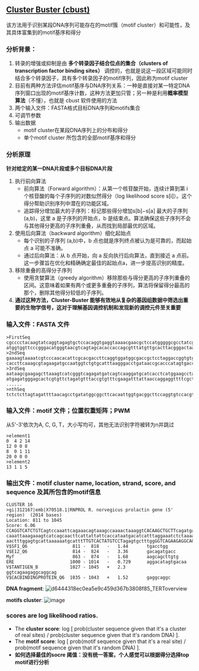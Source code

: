## [Cluster Buster (cbust)](https://bu.wenglab.org/cluster-buster/index.html)
该方法用于识别某段DNA序列可能存在的motif簇（motif cluster）和可能性，及其具体富集到的motif基序和得分


### 分析背景：
1. 转录的增强或抑制是由 **多个转录因子结合位点的集合（clusters of transcription factor binding sites）** 调控的，也就是说这一段区域可能同时结合多个转录因子，具有多个转录因子的motif序列，因此称为motif cluster
2. 目前有两种方法评估motif基序与DNA序列关系：一种是直接对某一特定DNA序列窗口出现的motif基序计数，这种方法更加只管；另一种是利用**概率模型算法**（不懂），也就是 cbust 软件使用的方法
3. 两个输入文件：FASTA格式目标DNA序列和motifs集合
4. 可调节参数
5. 输出数据
   * motif cluster在某段DNA序列上的分布和得分
   * 单个motif cluster 所包含的全部motif基序和得分


### 分析原理
**针对给定的某一DNA片段或多个目标DNA片段**
1. 执行前向算法
   * 前向算法（Forward algorithm）：从第一个核苷酸开始，连续计算到第 i 个核苷酸的每个子序列的对数似然得分（log likelihood score s[i]）。这个得分帮助识别序列中潜在的功能区域。
   * 追踪得分增加最大的子序列：标记那些得分增加s[b]−s[a] 最大的子序列(a,b)，这里 a 是子序列的开始点，b 是结束点。算法确保这些子序列不会与其他得分更高的子序列重叠，从而找到局部最优的区域。
2. 使用后向算法（backward algorithm）细化起始点
   * 每个识别的子序列 (a,b)中，b 点也就是序列终点被认为是可靠的，而起始点 a 可能不准确。
   * 通过后向算法：从 b 点开始，向 a 反向执行后向算法，直到接近 a 点前。这一步骤旨在优化和精确确定最佳的起始点a，进一步提高识别的精度。
3. 移除重叠的高得分子序列
   * 使用贪婪算法（greedy algorithm）移除那些与得分更高的子序列重叠的区间。这意味着如果有两个或更多重叠的子序列，算法将保留得分最高的那个，删除其他得分较低的子序列。
4. **通过这种方法，Cluster-Buster 能够有效地从复杂的基因组数据中筛选出重要的生物学信号，这对于理解基因调控机制和发现新的调控元件至关重要**

### 输入文件：FASTA 文件
```
>FirstSeq
cgcccctacaagtatcaggtagagtgctccacaggtgaggtaaaacgaacgctccatgggggcgcctatcgcattcaattaaaatacgacacattacgg
atggtggttcccgggacatgggtaacgtcagtagcacaccaccagcgtttatgttgcacttacgggactaagttacttaaactgttcaggagatacccc
>2ndSeq
gaaaagtaaaatcgtcccaacacattcgcacgaccttcaggtggatggcgaccgctcctaggaccggtgtgcggcgtagccccgggttgacaaaaagga
caccttcaaagcgtagaagatgccaatggtctgtgcatttaagggacctgataaccgcacccatagtgacctataaccccgaatgttaccatctactca
>3rdSeq
aataagcgaagagcttaaagtcatcgggtcagagatgatcagtcaaggatgcatcacctcatggaagcctaacgtgagtgcgggccctctatcagcccg
atgagatgggagcactcgtgttctagatgtttaccgtgtttcgaagatttattaaccaggaggttttcgctaaccgagtcctaatgcgatctatctaca
......
>nthSeq
tctctcttagtagattttaacagcctgatatggcggcttcacaattggtgacggcttccaggtgtccacgtcctgacggtcttgaaatctttccaatgc
```
### 输入文件：motif 文件；位置权重矩阵；PWM
从5'-3'依次为A, C, G, T，大小写均可，其他无法识别字符被转为n并跳过
```
>element1
0  4 2 14
12 0 0 8
8  0 1 11
20 0 0 0
>element2
13 1 1 5
```
### 输出文件：motif cluster name, location, strand, score, and sequence 及其所包含的motif信息
```
CLUSTER 16
>gi|312167|emb|X70518.1|RNPROL R. norvegicus prolactin gene (5' region)  (2014 bases)
Location: 811 to 1045
Score: 6.06
CCAGGTCATCTGTCagtccaaattcagaaacagtaaagccaaaactaaaggtCACAAGCTGCTTcagatgaatgaatccc
caaattaaagaaagtcatcagcaacttcattattattcaccataatgacatcatttaggaaatctctaaaacatgagtgg
aactttggagtgcattaaaaaatgcatttTTGTCACTATGTCCTagagtgctttggGGTCAGAAGAGGCAGGCAG
V$SF1_Q6                 811 -  818   -   1.44       tgacctgg
V$E12_Q6                 814 -  824   -   3.36       gacagatgacc
Myf                      863 -  874   -   1.68       aagcagcttgtg
ERE                     1000 - 1014   -   0.729      aggacatagtgacaa
V$TANTIGEN_B            1027 - 1045   +   2.3        ggtcagaagaggcaggcag
V$CACBINDINGPROTEIN_Q6  1035 - 1043   +   1.52       gaggcaggc
```
**DNA fragment**: ![d6444318ec0ea5e9c459d367b3808f85_TERToverview](https://github.com/JGangHan/software_information/assets/75400599/a5ce333d-b53d-4b5c-bbcb-e4d257edd1b9)

**motifs cluster**: ![image](https://github.com/JGangHan/software_information/assets/75400599/05e09758-666a-4b84-90fd-dcc480aeaa5d)





### scores are log likelihood ratios. 
* The **cluster score**: log [ prob(cluster sequence given that it's a cluster of real sites) / prob(cluster sequence given that it's random DNA) ].
* The **motif score**: log [ prob(motif sequence given that it's a real site) / prob(motif sequence given that it's random DNA) ].
* **如何选择最佳的socre 阈值：没有统一答案，个人感觉可以根据得分选择top motif进行分析**





